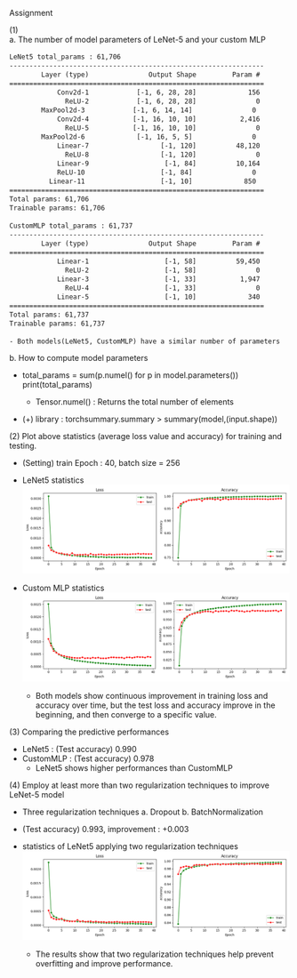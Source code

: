 Assignment

(1)  
a. The number of model parameters of LeNet-5 and your custom MLP

    LeNet5 total_params : 61,706 
    ----------------------------------------------------------------
            Layer (type)               Output Shape         Param #
    ================================================================
                Conv2d-1            [-1, 6, 28, 28]             156
                  ReLU-2            [-1, 6, 28, 28]               0
            MaxPool2d-3            [-1, 6, 14, 14]               0
                Conv2d-4           [-1, 16, 10, 10]           2,416
                  ReLU-5           [-1, 16, 10, 10]               0
            MaxPool2d-6             [-1, 16, 5, 5]               0
                Linear-7                  [-1, 120]          48,120
                  ReLU-8                  [-1, 120]               0
                Linear-9                   [-1, 84]          10,164
                ReLU-10                   [-1, 84]               0
              Linear-11                   [-1, 10]             850
    ================================================================
    Total params: 61,706
    Trainable params: 61,706
        
    CustomMLP total_params : 61,737
    ----------------------------------------------------------------
            Layer (type)               Output Shape         Param #
    ================================================================
                Linear-1                   [-1, 58]          59,450
                  ReLU-2                   [-1, 58]               0
                Linear-3                   [-1, 33]           1,947
                  ReLU-4                   [-1, 33]               0
                Linear-5                   [-1, 10]             340
    ================================================================
    Total params: 61,737
    Trainable params: 61,737

    - Both models(LeNet5, CustomMLP) have a similar number of parameters

b. How to compute model parameters

  - total_params = sum(p.numel() for p in model.parameters())
    print(total_params)
    
    * Tensor.numel() : Returns the total number of elements

  - (+) library : torchsummary.summary > summary(model,(input.shape))


(2) Plot above statistics (average loss value and accuracy) for training and testing.

  - (Setting) train Epoch : 40, batch size = 256

  - LeNet5 statistics
    ![screenshot](template/lenet5.png)

  - Custom MLP statistics
    ![screenshot](template/CustomMLP.png)

    - Both models show continuous improvement in training loss and accuracy over time,
      but the test loss and accuracy improve in the beginning, and then converge to a specific value.

(3) Comparing the predictive performances

  - LeNet5      : (Test accuracy) 0.990
  - CustomMLP   : (Test accuracy) 0.978
    - LeNet5 shows higher performances than CustomMLP


(4) Employ at least more than two regularization techniques to improve LeNet-5 model

  - Three regularization techniques
  a. Dropout
  b. BatchNormalization

  - (Test accuracy) 0.993, improvement : +0.003

  - statistics of LeNet5 applying two regularization techniques
    ![screenshot](template/lenet5_improve.png)

    - The results show that two regularization techniques help prevent overfitting and improve performance.
